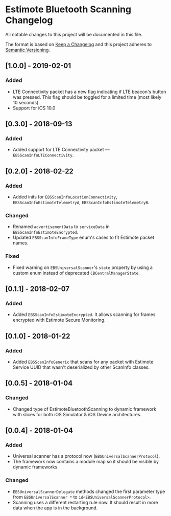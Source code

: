 # Estimote Bluetooth Scanning Changelog

All notable changes to this project will be documented in this file.

The format is based on [Keep a Changelog](http://keepachangelog.com/en/1.0.0/)
and this project adheres to [Semantic Versioning](http://semver.org/spec/v2.0.0.html).

## [1.0.0] - 2019-02-01
### Added
- LTE Connectivity packet has a new flag indicating if LTE beacon's button was pressed. This flag should be toggled for a limited time (most likely 10 seconds).
- Support for iOS 10.0

## [0.3.0] - 2018-09-13

### Added

- Added support for LTE Connectivity packet — `EBSScanInfoLTEConnectivity`.

## [0.2.0] - 2018-02-22

### Added

- Added inits for `EBSScanInfoLocationConnectivity`, `EBSScanInfoEstimoteTelemetryA`, `EBSScanInfoEstimoteTelemetryB`.

### Changed

- Renamed `advertisementData` to `serviceData` in `EBSScanInfoEstimoteEncrypted`.
- Updated `EBSScanInfoFrameType` enum's cases to fit Estimote packet names.

### Fixed

- Fixed warning on `EBSUniversalScanner`'s `state` property by using a custom enum instead of deprecated `CBCentralManagerState`.


## [0.1.1] - 2018-02-07

### Added

- Added `EBSScanInfoEstimoteEncrypted`. It allows scanning for frames encrypted with Estimote Secure Monitoring.


## [0.1.0] - 2018-01-22

### Added

- Added `EBSScanInfoGeneric` that scans for any packet with Estimote Service UUID that wasn't deserialized by other ScanInfo classes.


## [0.0.5] - 2018-01-04

### Changed

- Changed type of EstimoteBluetoothScanning to dynamic framework with slices for both iOS Simulator & iOS Device architectures.


## [0.0.4] - 2018-01-04

### Added

- Universal scanner has a protocol now (`EBSUniversalScannerProtocol`).
- The framework now contains a module map so it should be visible by dynamic frameworks.

### Changed

- `EBSUniversalScannerDelegate` methods changed the first parameter type from `EBSUniversalScanner *` to `id<EBSUniversalScannerProtocol>`.
- Scanning uses a different restarting rule now. It should result in more data when the app is in the background.
